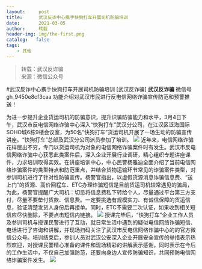 ```yaml
---
layout:     post
title:      武汉反诈中心携手快狗打车开展司机防骗培训
date:       2021-03-05
author:     转载
header-img: img/the-first.png
catalog:   false
tags:
    - 其他
---
```


<blockquote><p>转载：武汉反诈骗<br>
来源：微信公众号</p></blockquote>

#武汉反诈中心携手快狗打车开展司机防骗培训
[武汉反诈骗]
**武汉反诈骗**
微信号gh_9450e8cf3caa
功能介绍对武汉市民进行反电信网络诈骗宣传防范和预警推送！

为进一步提升企业货运司机的防骗意识，提升识骗防骗能力和水平，3月4日下午，武汉市反电信网络诈骗中心深入“快狗打车”武汉分公司，在江汉区泛海国际SOHO城6栋9楼会议室，为50名“快狗打车”货运司机开展了一场生动的防骗宣传讲座。“快狗打车”总部及武汉分公司派员参加了培训。
![]({{site.baseurl}}/postimg/8wBAcE4t1v6LF5r3cZaicEnZMQVZyZBJEygqwftTADL2HAZQ5QVRgKANDLfXFF5l3Uxria4uXqcSJQkicUic6vdP0w.jpeg)
近年来，电信网络诈骗花样层出不穷，专门以货运司机为对象的电信网络诈骗案件时有发生。武汉市反电信网络诈骗中心获悉此类案件后，深入企业开展行业调研，精心组织专题讲座课件，力求培训取得实效。在讲座培训中心，中心民警杨雅迪全面介绍了当前电信网络诈骗案件的类型特点和防范重点，并结合货物运输环节常见的诈骗案件类型，对参训司机进行了针对性防骗宣传。杨警官指出，以虚假货源消息诈骗信息费、“送上门”的货源、高价回程车、ETC办理诈骗短信是目前货运司机较常遇见的骗局，为此，杨警官提醒广大司机：切忌将信息费私下转给个人，尽量通过平台第三方支付，尽量不要垫付货款、信息费。一定要挑选有规模实力、有诚信保障的货运信息，验证清楚发货人身份后再接单。同时，ETC不需要二次认证，如果收到相关短信应尽快删除，不要点击短信内链接。
![]({{site.baseurl}}/postimg/8wBAcE4t1v6LF5r3cZaicEnZMQVZyZBJED4QwRAn6dyoWCoOpPPia7tpPnIL1cTjmzBb1pzk8ibroCy9FNCVAtAPg.png)
授课完毕后，“快狗打车”企业工作人员及参训司机与授课民警进行了互动，就日常生活中遇到的疑似电信网络诈骗短信、电话进行了咨询和讲解，并现场扫码关注了武汉市反电信网络诈骗中心的的官方微信公众号。培训结束后，参训人员对武汉公安深入企业开展安全宣传的举措表示热烈欢迎，对授课民警精心准备的课件和现场精彩的讲解表示感谢，同时表示在今后的工作生活中，不仅自己加强防范，还要向身边人宣传防骗知识，共同预防电信网络诈骗案件发生。
![]({{site.baseurl}}/postimg/8wBAcE4t1v6LF5r3cZaicEnZMQVZyZBJEoDV2LibuDHicyjogxFzOmSllB2UZDVgEB8N1FDJfr3Cd1CcscicUgCFWA.jpeg)

